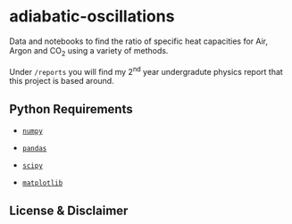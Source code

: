 # adiabatic-oscillations
Data and notebooks to find the ratio of specific heat capacities for Air, Argon and CO<sub>2</sub> using a variety of methods. 

Under `/reports` you will find my 2<sup>nd</sup> year undergradute physics report that this project is based around.


## Python Requirements

* [`numpy`](https://numpy.org/) 

* [`pandas`](https://pandas.pydata.org/)

* [`scipy`](https://www.scipy.org/) 

* [`matplotlib`](https://matplotlib.org/)

## License & Disclaimer 
